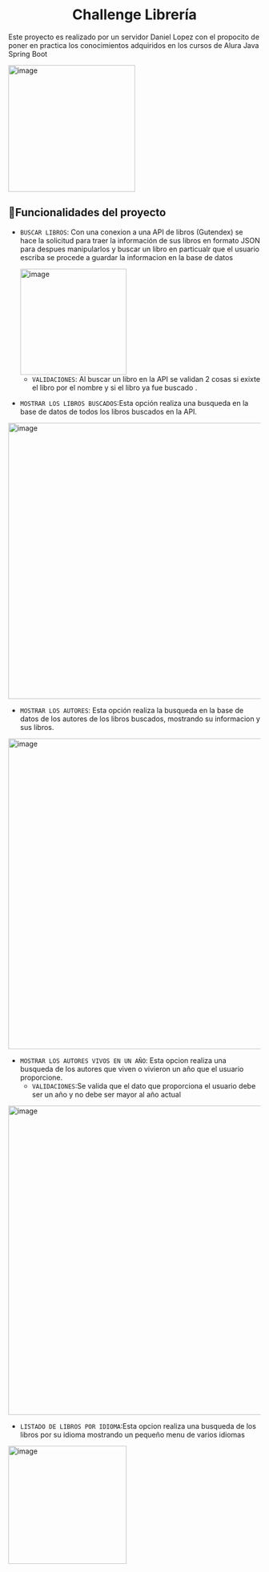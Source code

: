 <h1 align="center"> Challenge Librería  </h1>

<p>Este proyecto es realizado por un servidor Daniel Lopez con el propocito de poner en practica los conocimientos adquiridos en los cursos de Alura Java Spring Boot </p>
<img  width="253" alt="image" src="https://github.com/danielo18/libreria/assets/163361063/019c56fc-aaaf-4db7-b080-eb66bb109734">

## :hammer:Funcionalidades del proyecto

- `BUSCAR LIBROS`: Con una conexion a una API de libros (Gutendex) se hace la solicitud para traer la información de sus libros en formato JSON para despues manipularlos y buscar un libro en particualr que el usuario escriba se procede a guardar la informacion en la base de datos

  <img width="212" alt="image" src="https://github.com/danielo18/libreria/assets/163361063/417332da-c485-4349-8288-8ad635fea1b7">

  - `VALIDACIONES`: Al buscar un libro en la API se validan 2 cosas si exixte el libro por el nombre y si el libro ya fue buscado .

- `MOSTRAR LOS LIBROS BUSCADOS`:Esta opción realiza una busqueda en la base de datos de todos los libros buscados en la API.
<img width="552" alt="image" src="https://github.com/danielo18/libreria/assets/163361063/ab0fe102-506d-4e14-bcaa-b701307be359">

- `MOSTRAR LOS AUTORES`: Esta opción realiza la busqueda en la base de datos de los autores de los libros buscados, mostrando su informacion y sus libros.
<img width="621" alt="image" src="https://github.com/danielo18/libreria/assets/163361063/ecef5a61-f0e7-4a91-a754-132a05021f05">

-  `MOSTRAR LOS AUTORES VIVOS EN UN AÑO`: Esta opcion realiza una busqueda de los autores que viven o vivieron un año que el usuario proporcione.
   - `VALIDACIONES`:Se valida que el dato que proporciona el usuario debe ser un año y no debe ser mayor al año actual
<img width="618" alt="image" src="https://github.com/danielo18/libreria/assets/163361063/284e46a0-2115-44af-afcb-422352337247">

-  `LISTADO DE LIBROS POR IDIOMA`:Esta opcion realiza una busqueda de los libros por su idioma mostrando un pequeño menu de varios idiomas
<img width="236" alt="image" src="https://github.com/danielo18/libreria/assets/163361063/cda5c1fb-3c02-470c-9a99-64675b082c1a">

  
